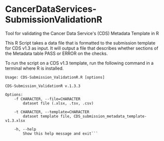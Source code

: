 # CancerDataServices-SubmissionValidationR
Tool for validating the Cancer Data Service's (CDS) Metadata Template in R

This R Script takes a data file that is formatted to the submission template for CDS v1.3 as input. It will output a file that describes whether sections of the Metadata table PASS or ERROR on the checks.

To run the script on a CDS v1.3 template, run the following command in a terminal where R is installed.

```Rscript --vanilla CDS-Submission_ValidationR.R --help                                                             
Usage: CDS-Submission_ValidationR.R [options]

CDS-Submission_ValidationR v.1.3.3

Options:
	-f CHARACTER, --file=CHARACTER
		dataset file (.xlsx, .tsv, .csv)

	-t CHARACTER, --template=CHARACTER
		dataset template file, CDS_submission_metadata_template-v1.3.xlsx

	-h, --help
		Show this help message and exit```
